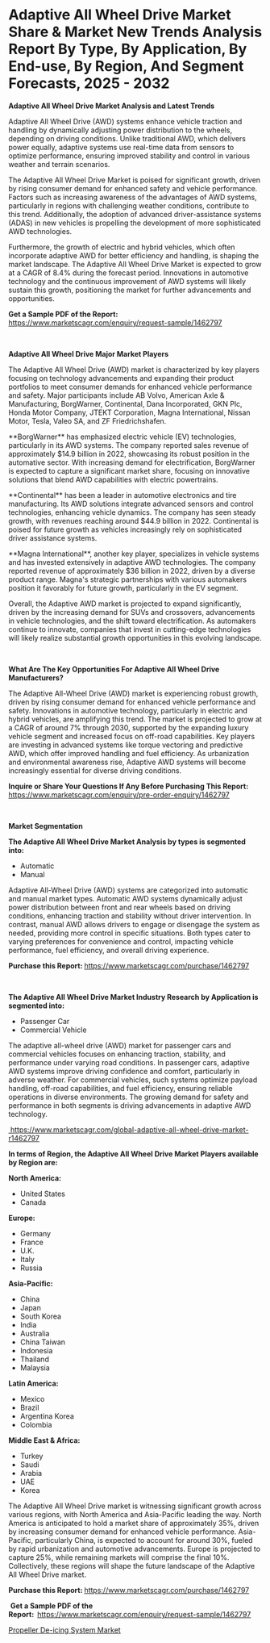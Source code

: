 <p><h1>Adaptive All Wheel Drive Market Share & Market New Trends Analysis Report By Type, By Application, By End-use, By Region, And Segment Forecasts, 2025 - 2032</h1></p><p><strong>Adaptive All Wheel Drive Market Analysis and Latest Trends</strong></p>
<p><p>Adaptive All Wheel Drive (AWD) systems enhance vehicle traction and handling by dynamically adjusting power distribution to the wheels, depending on driving conditions. Unlike traditional AWD, which delivers power equally, adaptive systems use real-time data from sensors to optimize performance, ensuring improved stability and control in various weather and terrain scenarios. </p><p>The Adaptive All Wheel Drive Market is poised for significant growth, driven by rising consumer demand for enhanced safety and vehicle performance. Factors such as increasing awareness of the advantages of AWD systems, particularly in regions with challenging weather conditions, contribute to this trend. Additionally, the adoption of advanced driver-assistance systems (ADAS) in new vehicles is propelling the development of more sophisticated AWD technologies. </p><p>Furthermore, the growth of electric and hybrid vehicles, which often incorporate adaptive AWD for better efficiency and handling, is shaping the market landscape. The Adaptive All Wheel Drive Market is expected to grow at a CAGR of 8.4% during the forecast period. Innovations in automotive technology and the continuous improvement of AWD systems will likely sustain this growth, positioning the market for further advancements and opportunities.</p></p>
<p><strong>Get a Sample PDF of the Report:&nbsp;</strong> <a href="https://www.marketscagr.com/enquiry/request-sample/1462797?utm_campaign=2991&utm_medium=2&utm_source=Github&utm_content=ia&utm_term=31032025&utm_id=adaptive-all-wheel-drive">https://www.marketscagr.com/enquiry/request-sample/1462797</a></p>
<p>&nbsp;</p>
<p><strong>Adaptive All Wheel Drive Major Market Players</strong></p>
<p><p>The Adaptive All Wheel Drive (AWD) market is characterized by key players focusing on technology advancements and expanding their product portfolios to meet consumer demands for enhanced vehicle performance and safety. Major participants include AB Volvo, American Axle & Manufacturing, BorgWarner, Continental, Dana Incorporated, GKN Plc, Honda Motor Company, JTEKT Corporation, Magna International, Nissan Motor, Tesla, Valeo SA, and ZF Friedrichshafen.</p><p>**BorgWarner** has emphasized electric vehicle (EV) technologies, particularly in its AWD systems. The company reported sales revenue of approximately $14.9 billion in 2022, showcasing its robust position in the automative sector. With increasing demand for electrification, BorgWarner is expected to capture a significant market share, focusing on innovative solutions that blend AWD capabilities with electric powertrains.</p><p>**Continental** has been a leader in automotive electronics and tire manufacturing. Its AWD solutions integrate advanced sensors and control technologies, enhancing vehicle dynamics. The company has seen steady growth, with revenues reaching around $44.9 billion in 2022. Continental is poised for future growth as vehicles increasingly rely on sophisticated driver assistance systems.</p><p>**Magna International**, another key player, specializes in vehicle systems and has invested extensively in adaptive AWD technologies. The company reported revenue of approximately $36 billion in 2022, driven by a diverse product range. Magna's strategic partnerships with various automakers position it favorably for future growth, particularly in the EV segment.</p><p>Overall, the Adaptive AWD market is projected to expand significantly, driven by the increasing demand for SUVs and crossovers, advancements in vehicle technologies, and the shift toward electrification. As automakers continue to innovate, companies that invest in cutting-edge technologies will likely realize substantial growth opportunities in this evolving landscape.</p></p>
<p>&nbsp;</p>
<p><strong>What Are The Key Opportunities For Adaptive All Wheel Drive Manufacturers?</strong></p>
<p><p>The Adaptive All-Wheel Drive (AWD) market is experiencing robust growth, driven by rising consumer demand for enhanced vehicle performance and safety. Innovations in automotive technology, particularly in electric and hybrid vehicles, are amplifying this trend. The market is projected to grow at a CAGR of around 7% through 2030, supported by the expanding luxury vehicle segment and increased focus on off-road capabilities. Key players are investing in advanced systems like torque vectoring and predictive AWD, which offer improved handling and fuel efficiency. As urbanization and environmental awareness rise, Adaptive AWD systems will become increasingly essential for diverse driving conditions.</p></p>
<p><strong>Inquire or Share Your Questions If Any Before Purchasing This Report:</strong> <a href="https://www.marketscagr.com/enquiry/pre-order-enquiry/1462797?utm_campaign=2991&utm_medium=2&utm_source=Github&utm_content=ia&utm_term=31032025&utm_id=adaptive-all-wheel-drive">https://www.marketscagr.com/enquiry/pre-order-enquiry/1462797</a></p>
<p>&nbsp;</p>
<p><strong>Market Segmentation</strong></p>
<p><strong>The Adaptive All Wheel Drive Market Analysis by types is segmented into:</strong></p>
<p><ul><li>Automatic</li><li>Manual</li></ul></p>
<p><p>Adaptive All-Wheel Drive (AWD) systems are categorized into automatic and manual market types. Automatic AWD systems dynamically adjust power distribution between front and rear wheels based on driving conditions, enhancing traction and stability without driver intervention. In contrast, manual AWD allows drivers to engage or disengage the system as needed, providing more control in specific situations. Both types cater to varying preferences for convenience and control, impacting vehicle performance, fuel efficiency, and overall driving experience.</p></p>
<p><strong>Purchase this Report:&nbsp;</strong><a href="https://www.marketscagr.com/purchase/1462797?utm_campaign=2991&utm_medium=2&utm_source=Github&utm_content=ia&utm_term=31032025&utm_id=adaptive-all-wheel-drive">https://www.marketscagr.com/purchase/1462797</a></p>
<p>&nbsp;</p>
<p><strong>The Adaptive All Wheel Drive Market Industry Research by Application is segmented into:</strong></p>
<p><ul><li>Passenger Car</li><li>Commercial Vehicle</li></ul></p>
<p><p>The adaptive all-wheel drive (AWD) market for passenger cars and commercial vehicles focuses on enhancing traction, stability, and performance under varying road conditions. In passenger cars, adaptive AWD systems improve driving confidence and comfort, particularly in adverse weather. For commercial vehicles, such systems optimize payload handling, off-road capabilities, and fuel efficiency, ensuring reliable operations in diverse environments. The growing demand for safety and performance in both segments is driving advancements in adaptive AWD technology.</p></p>
<p><a href="https://www.marketscagr.com/global-adaptive-all-wheel-drive-market-r1462797?utm_campaign=2991&utm_medium=2&utm_source=Github&utm_content=ia&utm_term=31032025&utm_id=adaptive-all-wheel-drive">&nbsp;https://www.marketscagr.com/global-adaptive-all-wheel-drive-market-r1462797</a></p>
<p><strong>In terms of Region, the Adaptive All Wheel Drive Market Players available by Region are:</strong></p>
<p>
    <p> <strong> North America: </strong>
        <ul>
            <li>United States</li>
            <li>Canada</li>
        </ul>
        </p> 
    <p> <strong> Europe: </strong>
        <ul>
            <li>Germany</li>
            <li>France</li>
            <li>U.K.</li>
            <li>Italy</li>
            <li>Russia</li>
        </ul>
        </p> 
    <p> <strong> Asia-Pacific: </strong>
        <ul>
            <li>China</li>
            <li>Japan</li>
            <li>South Korea</li>
            <li>India</li>
            <li>Australia</li>
            <li>China Taiwan</li>
            <li>Indonesia</li>
            <li>Thailand</li>
            <li>Malaysia</li>
        </ul>
        </p> 
    <p> <strong> Latin America: </strong>
        <ul>
            <li>Mexico</li>
            <li>Brazil</li>
            <li>Argentina Korea</li>
            <li>Colombia</li>
        </ul>
        </p> 
    <p> <strong> Middle East & Africa: </strong>
        <ul>
            <li>Turkey</li>
            <li>Saudi</li>
            <li>Arabia</li>
            <li>UAE</li>
            <li>Korea</li>
        </ul>
    </p>
    </p>
<p><p>The Adaptive All Wheel Drive market is witnessing significant growth across various regions, with North America and Asia-Pacific leading the way. North America is anticipated to hold a market share of approximately 35%, driven by increasing consumer demand for enhanced vehicle performance. Asia-Pacific, particularly China, is expected to account for around 30%, fueled by rapid urbanization and automotive advancements. Europe is projected to capture 25%, while remaining markets will comprise the final 10%. Collectively, these regions will shape the future landscape of the Adaptive All Wheel Drive market.</p></p>
<p><strong>Purchase this Report: </strong><a href="https://www.marketscagr.com/purchase/1462797?utm_campaign=2991&utm_medium=2&utm_source=Github&utm_content=ia&utm_term=31032025&utm_id=adaptive-all-wheel-drive">https://www.marketscagr.com/purchase/1462797</a></p>
<p>&nbsp;<strong>Get a Sample PDF of the Report:&nbsp;&nbsp;</strong><a href="https://www.marketscagr.com/enquiry/request-sample/1462797?utm_campaign=2991&utm_medium=2&utm_source=Github&utm_content=ia&utm_term=31032025&utm_id=adaptive-all-wheel-drive">https://www.marketscagr.com/enquiry/request-sample/1462797</a></p>
<p><strong></strong></p>
<p><p><a href="https://github.com/ternainglin/Market-Research-Report-List-1/blob/main/propeller-de-icing-system-market.md?utm_campaign=2991&utm_medium=2&utm_source=Github&utm_content=ia&utm_term=31032025&utm_id=adaptive-all-wheel-drive">Propeller De-icing System Market</a></p></p>